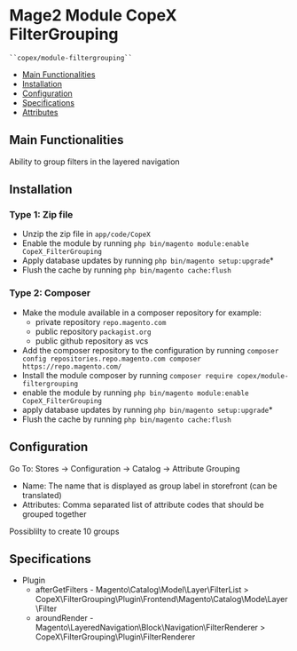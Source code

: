 # Mage2 Module CopeX FilterGrouping

    ``copex/module-filtergrouping``

 - [Main Functionalities](#markdown-header-main-functionalities)
 - [Installation](#markdown-header-installation)
 - [Configuration](#markdown-header-configuration)
 - [Specifications](#markdown-header-specifications)
 - [Attributes](#markdown-header-attributes)


## Main Functionalities
Ability to group filters in the layered navigation 

## Installation

### Type 1: Zip file

 - Unzip the zip file in `app/code/CopeX`
 - Enable the module by running `php bin/magento module:enable CopeX_FilterGrouping`
 - Apply database updates by running `php bin/magento setup:upgrade`\*
 - Flush the cache by running `php bin/magento cache:flush`

### Type 2: Composer

 - Make the module available in a composer repository for example:
    - private repository `repo.magento.com`
    - public repository `packagist.org`
    - public github repository as vcs
 - Add the composer repository to the configuration by running `composer config repositories.repo.magento.com composer https://repo.magento.com/`
 - Install the module composer by running `composer require copex/module-filtergrouping`
 - enable the module by running `php bin/magento module:enable CopeX_FilterGrouping`
 - apply database updates by running `php bin/magento setup:upgrade`\*
 - Flush the cache by running `php bin/magento cache:flush`


## Configuration

Go To: Stores -> Configuration -> Catalog -> Attribute Grouping
- Name: The name that is displayed as group label in storefront (can be translated)
- Attributes: Comma separated list of attribute codes that should be grouped together

Possiblilty to create 10 groups


## Specifications

 - Plugin
	- afterGetFilters - Magento\Catalog\Model\Layer\FilterList > CopeX\FilterGrouping\Plugin\Frontend\Magento\Catalog\Mode\Layer\Filter
    - aroundRender - Magento\LayeredNavigation\Block\Navigation\FilterRenderer > CopeX\FilterGrouping\Plugin\FilterRenderer
    